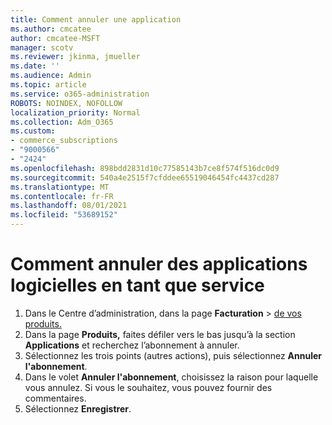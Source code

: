 ```yaml
---
title: Comment annuler une application
ms.author: cmcatee
author: cmcatee-MSFT
manager: scotv
ms.reviewer: jkinma, jmueller
ms.date: ''
ms.audience: Admin
ms.topic: article
ms.service: o365-administration
ROBOTS: NOINDEX, NOFOLLOW
localization_priority: Normal
ms.collection: Adm_O365
ms.custom:
- commerce_subscriptions
- "9000566"
- "2424"
ms.openlocfilehash: 898bdd2831d10c77585143b7ce8f574f516dc0d9
ms.sourcegitcommit: 540a4e2515f7cfddee65519046454fc4437cd287
ms.translationtype: MT
ms.contentlocale: fr-FR
ms.lasthandoff: 08/01/2021
ms.locfileid: "53689152"
---
```

# <a name="how-to-cancel-software-as-a-service-apps"></a>Comment annuler des applications logicielles en tant que service

1. Dans le Centre d’administration, dans la page **Facturation**  >  [de vos produits.](https://go.microsoft.com/fwlink/p/?linkid=842054)
2. Dans la page **Produits,** faites défiler vers le bas jusqu’à la section **Applications** et recherchez l’abonnement à annuler. 
3. Sélectionnez les trois points (autres actions), puis sélectionnez **Annuler l'abonnement**.
4. Dans le volet **Annuler l'abonnement**, choisissez la raison pour laquelle vous annulez. Si vous le souhaitez, vous pouvez fournir des commentaires.
5. Sélectionnez **Enregistrer**.
